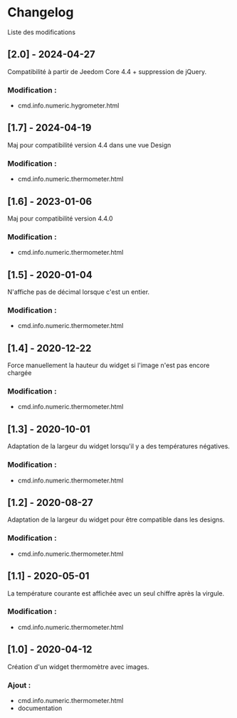 # Changelog
Liste des modifications

## [2.0] - 2024-04-27
Compatibilité à partir de Jeedom Core 4.4 + suppression de jQuery.
### Modification :
- cmd.info.numeric.hygrometer.html

## [1.7] - 2024-04-19
Maj pour compatibilité version 4.4 dans une vue Design
### Modification :
- cmd.info.numeric.thermometer.html

## [1.6] - 2023-01-06
Maj pour compatibilité version 4.4.0
### Modification :
- cmd.info.numeric.thermometer.html

## [1.5] - 2020-01-04
N'affiche pas de décimal lorsque c'est un entier.
### Modification :
- cmd.info.numeric.thermometer.html

## [1.4] - 2020-12-22
Force manuellement la hauteur du widget si l'image n'est pas encore chargée
### Modification :
- cmd.info.numeric.thermometer.html

## [1.3] - 2020-10-01
Adaptation de la largeur du widget lorsqu'il y a des températures négatives.
### Modification :
- cmd.info.numeric.thermometer.html

## [1.2] - 2020-08-27
Adaptation de la largeur du widget pour être compatible dans les designs.
### Modification :
- cmd.info.numeric.thermometer.html

## [1.1] - 2020-05-01
La température courante est affichée avec un seul chiffre après la virgule.
### Modification :
- cmd.info.numeric.thermometer.html

## [1.0] - 2020-04-12
Création d'un widget thermomètre avec images.
### Ajout :
- cmd.info.numeric.thermometer.html
- documentation